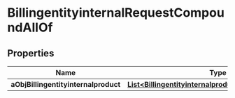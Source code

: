 

# BillingentityinternalRequestCompoundAllOf


## Properties

| Name | Type | Description | Notes |
|------------ | ------------- | ------------- | -------------|
|**aObjBillingentityinternalproduct** | [**List&lt;BillingentityinternalproductRequestCompound&gt;**](BillingentityinternalproductRequestCompound.md) |  |  |




